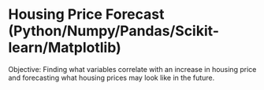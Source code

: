 # Housing Price Forecast (Python/Numpy/Pandas/Scikit-learn/Matplotlib)

Objective: Finding what variables correlate with an increase in housing price and forecasting what housing prices may look like in the future.
